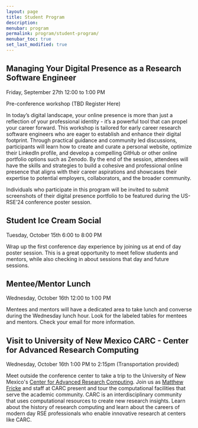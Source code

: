 ```yaml
---
layout: page
title: Student Program
description:
menubar: program
permalink: program/student-program/
menubar_toc: true
set_last_modified: true
---
```


## Managing Your Digital Presence as a Research Software Engineer
Friday, September 27th 12:00 to 1:00 PM

Pre-conference workshop (TBD Register Here)

In today’s digital landscape, your online presence is more than just a reflection 
of your professional identity - it’s a powerful tool that can propel your career forward. 
This workshop is tailored for early career research software engineers who are eager to 
establish and enhance their digital footprint. Through practical guidance and community 
led discussions, participants will learn how to create and curate a personal website, 
optimize their LinkedIn profile, and develop a compelling GitHub or other online portfolio 
options such as Zenodo. By the end of the session, attendees will have the skills and 
strategies to build a cohesive and professional online presence that aligns with their 
career aspirations and showcases their expertise to potential employers, collaborators, 
and the broader community. 

Individuals who participate in this program will be invited to submit screenshots 
of their digital presence portfolio to be featured during the US-RSE’24 conference 
poster session.

## Student Ice Cream Social
Tuesday, October 15th 6:00 to 8:00 PM 
 
Wrap up the first conference day experience by joining us at 
end of day poster session. This is a great opportunity to meet 
fellow students and mentors, while also checking in about sessions
that day and future sessions.

## Mentee/Mentor Lunch
Wednesday, October 16th 12:00 to 1:00 PM 
 
Mentees and mentors will have a dedicated area to take lunch and converse
during the Wednesday lunch hour. Look for the labeled tables for mentees 
and mentors. Check your email for more information.

## Visit to University of New Mexico CARC - Center for Advanced Research Computing
Wednesday, October 16th 1:00 PM to 2:15pm (Transportation provided) 
 
Meet outside the conference center to take a trip to the University of New Mexico's
[Center for Advanced Research Computing](https://carc.unm.edu/). Join us as [Matthew Fricke](https://www.cs.unm.edu/directory/faculty-profiles/matthew-fricke.html)
and staff at CARC present and tour the computational facilities that serve the academic community.
CARC is an interdisciplinary community that uses computational resources to create new research insights.
Learn about the history of research computing and learn about the careers of modern day RSE
professionals who enable innovative research at centers like CARC. 
